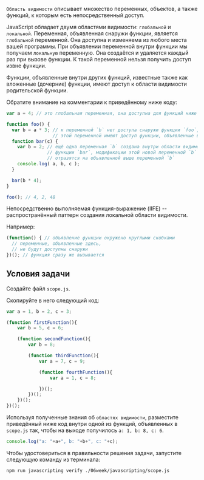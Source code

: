 `Область видимости` описывает множество переменных, объектов, а также функций, к которым есть непосредственный доступ.

JavaScript обладает двумя областями видимости: `глобальной` и `локальной`. Переменная, объявленная снаружи функции, является `глобальной` переменной. Она доступна и изменяема из любого места вашей программы. При объявлении переменной внутри функции мы получаем `локальную` переменную. Она создаётся и удаляется каждый раз при вызове функции. К такой переменной нельзя получить доступ извне функции.

Функции, объявленные внутри других функций, известные также как вложенные (дочерние) функции, имеют доступ к области видимости родительской функции.

Обратите внимание на комментарии к приведённому ниже коду:

```js
var a = 4; // это глобальная переменная, она доступна для функций ниже

function foo() {
  var b = a * 3; // к переменной `b` нет доступа снаружи функции `foo`, но к
                 // этой переменной имеют доступ функции, объявленные внутри `foo`
  function bar(c) {
    var b = 2; // ещё одна переменная `b` создана внутри области видимости
               // функции `bar`, модификации этой новой переменной `b` никак не
               // отразятся на объявленной выше переменной `b`
    console.log( a, b, c );
  }

  bar(b * 4);
}

foo(); // 4, 2, 48
```

Непосредственно выполняемая функция-выражение (IIFE) -- распространённый паттерн создания локальной области видимости.

Например:

```js
(function() { // объявление функции окружено круглыми скобками
  // переменные, объявленные здесь,
  // не будут доступны снаружи
})(); // функция сразу же вызывается
```

## Условия задачи

Создайте файл `scope.js`.

Скопируйте в него следующий код:

```js
var a = 1, b = 2, c = 3;

(function firstFunction(){
	var b = 5, c = 6;

	(function secondFunction(){
		var b = 8;

		(function thirdFunction(){
			var a = 7, c = 9;

			(function fourthFunction(){
				var a = 1, c = 8;

			})();
		})();
	})();
})();
```

Используя полученные знания об `областях видимости`, разместите приведённый ниже код внутри одной из функций, объявленных в `scope.js` так, чтобы на выходе получилось `a: 1, b: 8, c: 6`.

```js
console.log("a: "+a+", b: "+b+", c: "+c);
```

Чтобы удостовериться в правильности решения задачи, запустите следующую команду из терминала:

```bash
npm run javascripting verify ./06week/javascripting/scope.js
```
